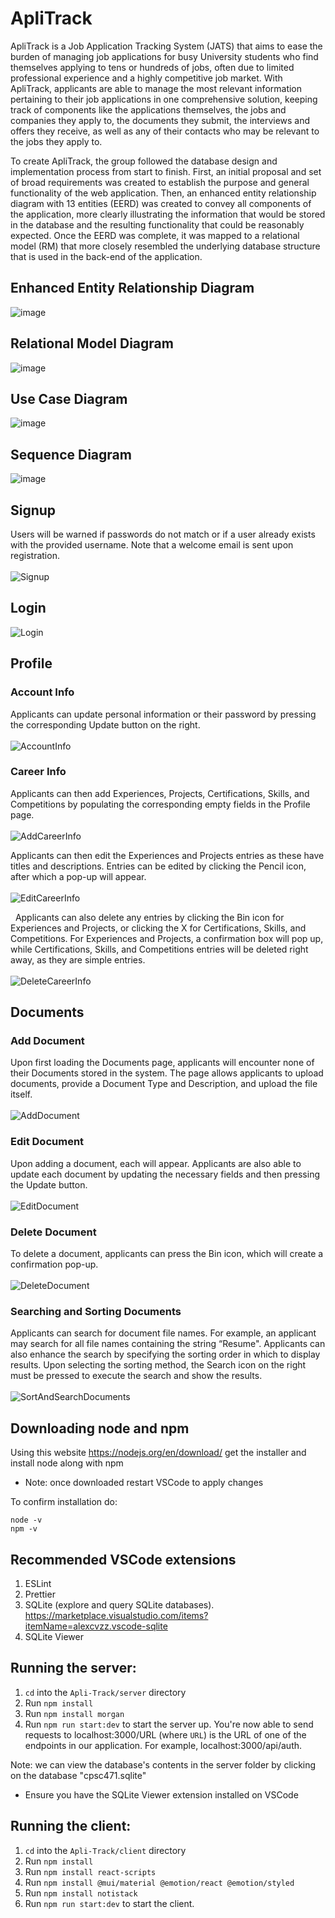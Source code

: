 # ApliTrack

ApliTrack is a Job Application Tracking System (JATS) that aims to ease the burden of managing job applications for busy University students who find themselves applying to tens or hundreds of jobs, often due to limited professional experience and a highly competitive job market. With ApliTrack, applicants are able to manage the most relevant information pertaining
to their job applications in one comprehensive solution, keeping track of components like the applications themselves, the jobs and companies they apply to, the documents they submit, the interviews and offers they receive, as well as any of their contacts who may be relevant to the jobs they apply to.

To create ApliTrack, the group followed the database design and implementation process from start to finish. First, an initial proposal and set of broad requirements was created to establish the purpose and general functionality of the web application. Then, an enhanced entity relationship diagram with 13 entities (EERD) was created to convey all components of the application, more clearly illustrating the information that would be stored in the database and the resulting functionality that could be reasonably expected. Once the EERD was complete, it was mapped to a relational model (RM) that more closely resembled the underlying database structure that is used in the back-end of the application.

## Enhanced Entity Relationship Diagram
![image](https://github.com/prempreetbrar/ApliTrack/assets/89614923/104c5236-552f-47f1-ba79-6214abe5a62f)
&nbsp;

## Relational Model Diagram
![image](https://github.com/prempreetbrar/ApliTrack/assets/89614923/86c2a388-fb31-4a9a-98c0-17d44000d2e9)
&nbsp;

## Use Case Diagram
![image](https://github.com/prempreetbrar/ApliTrack/assets/89614923/1bc138e1-3614-4303-9321-4f35952c3bcc)

## Sequence Diagram
![image](https://github.com/prempreetbrar/ApliTrack/assets/89614923/6657150d-aa58-4111-8cff-20585be65d0c)

## Signup
Users will be warned if passwords do not match or if a user already exists with the provided username. Note that a welcome email is sent upon registration.
&nbsp;
<br><br>
![Signup](https://github.com/prempreetbrar/ApliTrack/assets/89614923/e14a5168-e093-40a1-8291-d16f6f4b3017)

## Login
![Login](https://github.com/prempreetbrar/ApliTrack/assets/89614923/0d6a9582-072c-48a0-a845-929e0a39d2e1)

## Profile

### Account Info
Applicants can update personal information or their password by pressing the corresponding Update button on the right.
&nbsp;
<br><br>
![AccountInfo](https://github.com/prempreetbrar/ApliTrack/assets/89614923/6be50c57-0589-46ac-a3d3-1dbd7c1c63a3)

### Career Info
Applicants can then add Experiences, Projects, Certifications, Skills, and Competitions by populating the corresponding empty fields in the Profile page. 
&nbsp;
<br><br>
![AddCareerInfo](https://github.com/prempreetbrar/ApliTrack/assets/89614923/02a82f75-cc8c-4584-94b0-d7791b2b83e9)
&nbsp;

Applicants can then edit the Experiences and Projects entries as these have titles and descriptions. Entries can be edited by clicking the Pencil icon, 
after which a pop-up will appear.
&nbsp;
<br><br>
![EditCareerInfo](https://github.com/prempreetbrar/ApliTrack/assets/89614923/d81c71ea-1a27-472a-94e2-74c85ce4b620)

&nbsp;
Applicants can also delete any entries by clicking the Bin icon for Experiences and Projects, or clicking the X for Certifications, Skills, and Competitions. For Experiences and Projects, a confirmation box will pop up, while Certifications, Skills, and Competitions entries will be deleted right away, as they are simple entries. 
&nbsp;
<br><br>
![DeleteCareerInfo](https://github.com/prempreetbrar/ApliTrack/assets/89614923/4fbe84bd-af33-42c8-8b8c-d396bbe07cef)

## Documents

### Add Document
Upon first loading the Documents page, applicants will encounter none of their Documents stored in the system. The page allows applicants to upload documents, provide a Document Type and Description, and upload the file itself. 
&nbsp;
<br><br>
![AddDocument](https://github.com/prempreetbrar/ApliTrack/assets/89614923/3c38176f-e171-4d85-a676-33994f4ecb97)
&nbsp;

### Edit Document
Upon adding a document, each will appear. Applicants are also able to update each document by updating the necessary fields and then pressing the Update button. 
&nbsp;
<br><br>
![EditDocument](https://github.com/prempreetbrar/ApliTrack/assets/89614923/a0a245b6-ee14-4f7e-8a65-dad512b91327)
&nbsp;

### Delete Document
To delete a document, applicants can press the Bin icon, which will create a confirmation pop-up.
&nbsp;
<br><br>
![DeleteDocument](https://github.com/prempreetbrar/ApliTrack/assets/89614923/a14eeae3-8304-4056-a16d-a303d3e78cf6)
&nbsp;

### Searching and Sorting Documents
Applicants can search for document file names. For example, an applicant may search for all file names containing the string “Resume". Applicants can also enhance the search by specifying the sorting order in which to display results. Upon selecting the sorting method, the Search icon on the right must be pressed to execute the search and show the results.
&nbsp;
<br><br>
![SortAndSearchDocuments](https://github.com/prempreetbrar/ApliTrack/assets/89614923/5170b8ed-be0d-495a-a55c-0352430bb586)
&nbsp;

## Downloading node and npm
Using this website https://nodejs.org/en/download/ get the installer and install node along with npm
- Note: once downloaded restart VSCode to apply changes

To confirm installation do:
```
node -v
npm -v
```

## Recommended VSCode extensions
1. ESLint
2. Prettier
3. SQLite (explore and query SQLite databases). https://marketplace.visualstudio.com/items?itemName=alexcvzz.vscode-sqlite
4. SQLite Viewer

## Running the server:

1. `cd` into the `Apli-Track/server` directory
2. Run `npm install`
3. Run `npm install morgan`
4. Run `npm run start:dev` to start the server up. You're now able to send requests to localhost:3000/URL (where `URL`) is the URL of one of the endpoints in our application. For example, localhost:3000/api/auth.

Note: we can view the database's contents in the server folder by clicking on the database "cpsc471.sqlite"
- Ensure you have the SQLite Viewer extension installed on VSCode

## Running the client:

1. `cd` into the `Apli-Track/client` directory
2. Run `npm install`
3. Run `npm install react-scripts`
4. Run `npm install @mui/material @emotion/react @emotion/styled`
5. Run `npm install notistack`
6. Run `npm run start:dev` to start the client.
